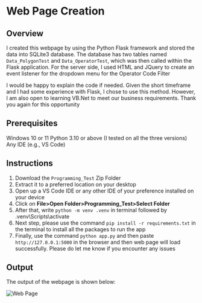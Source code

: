 # Web Page Creation

## Overview

I created this webpage by using the Python Flask framework and stored the data into SQLite3 database. The database has two tables named `Data_PolygonTest` and `Data_OperatorTest`, which was then called within the Flask application. For the server side, I used HTML and JQuery to create an event listener for the dropdown menu for the Operator Code Filter 

I would be happy to explain the code if needed. Given the short timeframe and I had some experience with Flask, I chose to use this method. However, I am also open to learning VB.Net to meet our business requirements. Thank you again for this opportunity  


## Prerequisites

Windows 10 or 11
Python 3.10 or above (I tested on all the three versions)
Any IDE (e.g., VS Code)


## Instructions 

1.	Download the `Programming_Test` Zip Folder
2.	Extract it to a preferred location on your desktop
3.	Open up a VS Code IDE or any other IDE of your preference installed on your device
4.	Click on **File>Open Folder>Programming_Test>Select Folder**
5.	After that, write `python -m venv .venv` in terminal followed by .venv\Scripts\activate 
6.	Next step, please use the command `pip install -r requirements.txt` in the terminal to install all the packages to run the app
7.	Finally, use the command `python app.py` and then paste `http://127.0.0.1:5000` in the browser and then web page will load successfully. Please do let me know if you encounter any issues

## Output

The output of the webpage is shown below:

![Web Page](#output.png)
